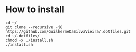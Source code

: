# How to install

```
cd ~/
git clone --recursive -j8 https://github.com/GuilhermeDaSilvaVieira/.dotfiles.git
cd ~/.dotfiles/
chmod +x ./install.sh
./install.sh
```
